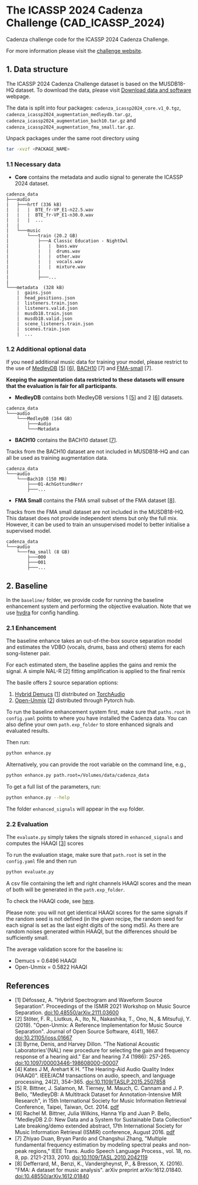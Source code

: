 # The ICASSP 2024 Cadenza Challenge (CAD_ICASSP_2024)

Cadenza challenge code for the ICASSP 2024 Cadenza Challenge.

For more information please visit the [challenge website](https://cadenzachallenge.org/docs/icassp_2024/intro).

## 1. Data structure

The ICASSP 2024 Cadenza Challenge dataset is based on the MUSDB18-HQ dataset.
To download the data, please visit [Download data and software](https://cadenzachallenge.org/docs/icassp_2024/take_part/download)
webpage.

The data is split into four packages: `cadenza_icassp2024_core.v1_0.tgz`,
`cadenza_icassp2024_augmentation_medleydb.tar.gz`, `cadenza_icassp2024_augmentation_bach10.tar.gz`
and `cadenza_icassp2024_augmentation_fma_small.tar.gz`.

Unpack packages under the same root directory using

```bash
tar -xvzf <PACKAGE_NAME>
```

### 1.1 Necessary data

* **Core** contains the metadata and audio signal to generate the ICASSP 2024 dataset.

```text
cadenza_data
├───audio
|   ├───hrtf (336 kB)
|   |   |  BTE_fr-VP_E1-n22.5.wav
|   |   |  BTE_fr-VP_E1-n30.0.wav
|   |   |  ...
|   |
|   └───music
|       └───train (20.2 GB)
|           ├───A Classic Education - NightOwl
|           |   |  bass.wav
|           |   |  drums.wav
|           |   |  other.wav
|           |   |  vocals.wav
|           |   |  mixture.wav
|           |
|           ├───...
|
└───metadata  (328 kB)
    |  gains.json
    |  head_positions.json
    |  listeners.train.json
    |  listeners.valid.json
    |  musdb18.train.json
    |  musdb18.valid.json
    |  scene_listeners.train.json
    |  scenes.train.json
    |  ...

```

### 1.2 Additional optional data

If you need additional music data for training your model, please restrict to the use of [MedleyDB](https://medleydb.weebly.com/) [[5](#references)] [[6](#references)],
[BACH10](https://labsites.rochester.edu/air/resource.html) [7] and [FMA-small](https://github.com/mdeff/fma) [7].

**Keeping the augmentation data restricted to these datasets will ensure that the evaluation is fair for all participants**.

* **MedleyDB** contains both MedleyDB versions 1 [[5](#references)] and 2 [[6](#references)] datasets.

```text
cadenza_data
└───audio
    └───MedleyDB (164 GB)
        ├───Audio
        └───Metadata
```

* **BACH10** contains the BACH10 dataset [[7](#references)].

Tracks from the BACH10 dataset are not included in MUSDB18-HQ and can all be used as training augmentation data.

```text
cadenza_data
└───audio
    └───Bach10 (150 MB)
        ├───01-AchGottundHerr
        ├───...
```

* **FMA Small** contains the FMA small subset of the FMA dataset [[8](references)].

Tracks from the FMA small dataset are not included in the MUSDB18-HQ.
This dataset does not provide independent stems but only the full mix.
However, it can be used to train an unsupervised model to better initialise a supervised model.

```text
cadenza_data
└───audio
    └───fma_small (8 GB)
        ├───000
        ├───001
        ├───...
```

## 2. Baseline

In the `baseline/` folder, we provide code for running the baseline enhancement system and performing the objective evaluation.
Note that we use [hydra](https://hydra.cc/docs/intro/) for config handling.

### 2.1 Enhancement

The baseline enhance takes an out-of-the-box source separation model and estimates
the VDBO (vocals, drums, bass and others) stems for each song-listener pair.

For each estimated stem, the baseline applies the gains and remix the signal.
A simple NAL-R [2] fitting amplification is applied to the final remix

The basile offers 2 source separation options:

1. [Hybrid Demucs](https://github.com/facebookresearch/demucs) [[1](#references)]  distributed on [TorchAudio](https://pytorch.org/audio/main/tutorials/hybrid_demucs_tutorial.html)
2. [Open-Unmix](https://github.com/sigsep/open-unmix-pytorch) [[2](#references)]  distributed through Pytorch hub.

To run the baseline enhancement system first, make sure that `paths.root` in `config.yaml` points to
where you have installed the Cadenza data.
You can also define your own `path.exp_folder` to store enhanced
signals and evaluated results.

Then run:

```bash
python enhance.py
```

Alternatively, you can provide the root variable on the command line, e.g.,

```bash
python enhance.py path.root=/Volumes/data/cadenza_data
```

To get a full list of the parameters, run:

```bash
python enhance.py --help
```

The folder `enhanced_signals` will appear in the `exp` folder.

### 2.2 Evaluation

The `evaluate.py` simply takes the signals stored in `enhanced_signals` and computes the HAAQI [[3](#references)] scores

To run the evaluation stage, make sure that `path.root` is set in the `config.yaml` file and then run

```bash
python evaluate.py
```

A csv file containing the left and right channels HAAQI scores and the mean of both will be generated in the `path.exp_folder`.

To check the HAAQI code, see [here](https://github.com/claritychallenge/clarity/blob/main/clarity/evaluator/haaqi/haaqi.py).

Please note: you will not get identical HAAQI scores for the same signals if the random seed is not defined
(in the given recipe, the random seed for each signal is set as the last eight digits of the song md5).
As there are random noises generated within HAAQI, but the differences should be sufficiently small.

The average validation score for the baseline is:

* Demucs = 0.6496 HAAQI
* Open-Unmix = 0.5822 HAAQI

## References

* [1] Défossez, A. "Hybrid Spectrogram and Waveform Source Separation". Proceedings of the ISMIR 2021 Workshop on Music Source Separation. [doi:10.48550/arXiv.2111.03600](https://arxiv.org/abs/2111.03600)
* [2] Stöter, F. R., Liutkus, A., Ito, N., Nakashika, T., Ono, N., & Mitsufuji, Y. (2019). "Open-Unmix: A Reference Implementation for Music Source Separation". Journal of Open Source Software, 4(41), 1667. [doi:10.21105/joss.01667](https://doi.org/10.21105/joss.01667)
* [3] Byrne, Denis, and Harvey Dillon. "The National Acoustic Laboratories'(NAL) new procedure for selecting the gain and frequency response of a hearing aid." Ear and hearing 7.4 (1986): 257-265. [doi:10.1097/00003446-198608000-00007](https://doi.org/10.1097/00003446-198608000-00007)
* [4] Kates J M, Arehart K H. "The Hearing-Aid Audio Quality Index (HAAQI)". IEEE/ACM transactions on audio, speech, and language processing, 24(2), 354–365. [doi:10.1109/TASLP.2015.2507858](https://doi.org/10.1109%2FTASLP.2015.2507858)
* [5] R. Bittner, J. Salamon, M. Tierney, M. Mauch, C. Cannam and J. P. Bello, "MedleyDB: A Multitrack Dataset for Annotation-Intensive MIR Research", in 15th International Society for Music Information Retrieval Conference, Taipei, Taiwan, Oct. 2014. [pdf](https://archives.ismir.net/ismir2014/paper/000322.pdf)
* [6] Rachel M. Bittner, Julia Wilkins, Hanna Yip and Juan P. Bello, "MedleyDB 2.0: New Data and a System for Sustainable Data Collection" Late breaking/demo extended abstract, 17th International Society for Music Information Retrieval (ISMIR) conference, August 2016. [pdf](https://wp.nyu.edu/ismir2016/wp-content/uploads/sites/2294/2016/08/bittner-medleydb.pdf)
* [7] Zhiyao Duan, Bryan Pardo and Changshui Zhang, "Multiple fundamental frequency estimation by modeling spectral peaks and non-peak regions," IEEE Trans. Audio Speech  Language Process., vol. 18, no. 8, pp. 2121-2133, 2010. [doi:10.1109/TASL.2010.2042119](https://doi.org/10.1109/TASL.2010.2042119)
* [8] Defferrard, M., Benzi, K., Vandergheynst, P., & Bresson, X. (2016). "FMA: A dataset for music analysis". arXiv preprint arXiv:1612.01840. [doi:10.48550/arXiv.1612.01840](https://doi.org/10.48550/arXiv.1612.01840)
